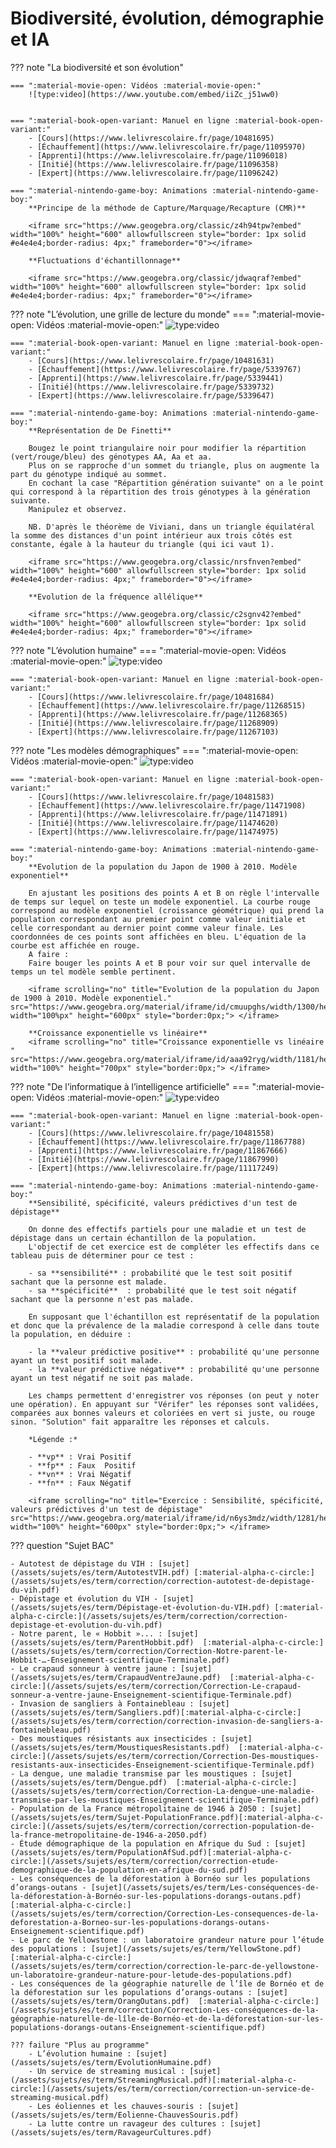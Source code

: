 # Biodiversité, évolution, démographie et IA

??? note "La biodiversité et son évolution"

    === ":material-movie-open: Vidéos :material-movie-open:"
        ![type:video](https://www.youtube.com/embed/iiZc_j51ww0)


    === ":material-book-open-variant: Manuel en ligne :material-book-open-variant:"
        - [Cours](https://www.lelivrescolaire.fr/page/10481695)
        - [Échauffement](https://www.lelivrescolaire.fr/page/11095970)
        - [Apprenti](https://www.lelivrescolaire.fr/page/11096018)
        - [Initié](https://www.lelivrescolaire.fr/page/11096358)
        - [Expert](https://www.lelivrescolaire.fr/page/11096242)

    === ":material-nintendo-game-boy: Animations :material-nintendo-game-boy:"
        **Principe de la méthode de Capture/Marquage/Recapture (CMR)**

        <iframe src="https://www.geogebra.org/classic/z4h94tpw?embed" width="100%" height="600" allowfullscreen style="border: 1px solid #e4e4e4;border-radius: 4px;" frameborder="0"></iframe>

        **Fluctuations d'échantillonnage**

        <iframe src="https://www.geogebra.org/classic/jdwaqraf?embed" width="100%" height="600" allowfullscreen style="border: 1px solid #e4e4e4;border-radius: 4px;" frameborder="0"></iframe>

??? note "L’évolution, une grille de lecture du monde"
    === ":material-movie-open: Vidéos :material-movie-open:"
        ![type:video](https://www.youtube.com/embed/GCQtp9dY-_s)

    === ":material-book-open-variant: Manuel en ligne :material-book-open-variant:"
        - [Cours](https://www.lelivrescolaire.fr/page/10481631)
        - [Échauffement](https://www.lelivrescolaire.fr/page/5339767)
        - [Apprenti](https://www.lelivrescolaire.fr/page/5339441)
        - [Initié](https://www.lelivrescolaire.fr/page/5339732)
        - [Expert](https://www.lelivrescolaire.fr/page/5339647)
  
    === ":material-nintendo-game-boy: Animations :material-nintendo-game-boy:"
        **Représentation de De Finetti**

        Bougez le point triangulaire noir pour modifier la répartition (vert/rouge/bleu) des génotypes AA, Aa et aa.
        Plus on se rapproche d'un sommet du triangle, plus on augmente la part du génotype indiqué au sommet.
        En cochant la case "Répartition génération suivante" on a le point qui correspond à la répartition des trois génotypes à la génération suivante. 
        Manipulez et observez.
        
        NB. D'après le théorème de Viviani, dans un triangle équilatéral la somme des distances d'un point intérieur aux trois côtés est constante, égale à la hauteur du triangle (qui ici vaut 1).

        <iframe src="https://www.geogebra.org/classic/nrsfnven?embed" width="100%" height="600" allowfullscreen style="border: 1px solid #e4e4e4;border-radius: 4px;" frameborder="0"></iframe>

        **Evolution de la fréquence allélique**

        <iframe src="https://www.geogebra.org/classic/c2sgnv42?embed" width="100%" height="600" allowfullscreen style="border: 1px solid #e4e4e4;border-radius: 4px;" frameborder="0"></iframe>



??? note "L’évolution humaine"
    === ":material-movie-open: Vidéos :material-movie-open:"
        ![type:video](https://www.youtube.com/embed/V298A2BJf5U)

    === ":material-book-open-variant: Manuel en ligne :material-book-open-variant:"
        - [Cours](https://www.lelivrescolaire.fr/page/10481684)
        - [Échauffement](https://www.lelivrescolaire.fr/page/11268515)
        - [Apprenti](https://www.lelivrescolaire.fr/page/11268365)
        - [Initié](https://www.lelivrescolaire.fr/page/11268909)
        - [Expert](https://www.lelivrescolaire.fr/page/11267103)


??? note "Les modèles démographiques"
    === ":material-movie-open: Vidéos :material-movie-open:"
        ![type:video](https://www.youtube.com/embed/kwc3-aXVtNY)

    === ":material-book-open-variant: Manuel en ligne :material-book-open-variant:"
        - [Cours](https://www.lelivrescolaire.fr/page/10481583)
        - [Échauffement](https://www.lelivrescolaire.fr/page/11471908)
        - [Apprenti](https://www.lelivrescolaire.fr/page/11471891)
        - [Initié](https://www.lelivrescolaire.fr/page/11474620)
        - [Expert](https://www.lelivrescolaire.fr/page/11474975)

    === ":material-nintendo-game-boy: Animations :material-nintendo-game-boy:"
        **Evolution de la population du Japon de 1900 à 2010. Modèle exponentiel**

        En ajustant les positions des points A et B on règle l'intervalle de temps sur lequel on teste un modèle exponentiel. La courbe rouge correspond au modèle exponentiel (croissance géométrique) qui prend la population correspondant au premier point comme valeur initiale et celle correspondant au dernier point comme valeur finale. Les coordonnées de ces points sont affichées en bleu. L'équation de la courbe est affichée en rouge.
        A faire :
        Faire bouger les points A et B pour voir sur quel intervalle de temps un tel modèle semble pertinent.
        
        <iframe scrolling="no" title="Evolution de la population du Japon de 1900 à 2010. Modèle exponentiel." src="https://www.geogebra.org/material/iframe/id/cmuupghs/width/1300/height/700/border/888888/sfsb/true/smb/false/stb/false/stbh/false/ai/false/asb/false/sri/false/rc/false/ld/false/sdz/false/ctl/false" width="100%px" height="600px" style="border:0px;"> </iframe>

        **Croissance exponentielle vs linéaire**
        <iframe scrolling="no" title="Croissance exponentielle vs linéaire " src="https://www.geogebra.org/material/iframe/id/aaa92ryg/width/1181/height/811/border/888888/sfsb/true/smb/false/stb/false/stbh/false/ai/false/asb/false/sri/false/rc/false/ld/false/sdz/false/ctl/false" width="100%" height="700px" style="border:0px;"> </iframe>

??? note "De l’informatique à l’intelligence artificielle"
    === ":material-movie-open: Vidéos :material-movie-open:"
        ![type:video](https://www.youtube.com/embed/WITuiKdVWh0)

    === ":material-book-open-variant: Manuel en ligne :material-book-open-variant:"
        - [Cours](https://www.lelivrescolaire.fr/page/10481558)
        - [Échauffement](https://www.lelivrescolaire.fr/page/11867788)
        - [Apprenti](https://www.lelivrescolaire.fr/page/11867666)
        - [Initié](https://www.lelivrescolaire.fr/page/11867990)
        - [Expert](https://www.lelivrescolaire.fr/page/11117249)

    === ":material-nintendo-game-boy: Animations :material-nintendo-game-boy:"
        **Sensibilité, spécificité, valeurs prédictives d'un test de dépistage**

        On donne des effectifs partiels pour une maladie et un test de dépistage dans un certain échantillon de la population.
        L'objectif de cet exercice est de compléter les effectifs dans ce tableau puis de déterminer pour ce test :

        - sa **sensibilité** : probabilité que le test soit positif sachant que la personne est malade.
        - sa **spécificité**  : probabilité que le test soit négatif sachant que la personne n'est pas malade.

        En supposant que l'échantillon est représentatif de la population et donc que la prévalence de la maladie correspond à celle dans toute la population, en déduire :

        - la **valeur prédictive positive** : probabilité qu'une personne ayant un test positif soit malade.
        - la **valeur prédictive négative** : probabilité qu'une personne ayant un test négatif ne soit pas malade.

        Les champs permettent d'enregistrer vos réponses (on peut y noter une opération). En appuyant sur "Vérifer" les réponses sont validées, comparées aux bonnes valeurs et coloriées en vert si juste, ou rouge sinon. "Solution" fait apparaître les réponses et calculs.

        *Légende :*

        - **vp** : Vrai Positif
        - **fp** : Faux  Positif
        - **vn** : Vrai Négatif
        - **fn** : Faux Négatif

        <iframe scrolling="no" title="Exercice : Sensibilité, spécificité, valeurs prédictives d'un test de dépistage" src="https://www.geogebra.org/material/iframe/id/n6ys3mdz/width/1281/height/709/border/888888/sfsb/true/smb/false/stb/false/stbh/false/ai/false/asb/false/sri/false/rc/false/ld/false/sdz/false/ctl/false" width="100%" height="600px" style="border:0px;"> </iframe>


??? question "Sujet BAC"

    - Autotest de dépistage du VIH : [sujet](/assets/sujets/es/term/AutotestVIH.pdf) [:material-alpha-c-circle:](/assets/sujets/es/term/correction/correction-autotest-de-depistage-du-vih.pdf)
    - Dépistage et évolution du VIH - [sujet](/assets/sujets/es/term/Dépistage-et-évolution-du-VIH.pdf) [:material-alpha-c-circle:](/assets/sujets/es/term/correction/correction-depistage-et-evolution-du-vih.pdf)
    - Notre parent, le « Hobbit »... : [sujet](/assets/sujets/es/term/ParentHobbit.pdf)  [:material-alpha-c-circle:](/assets/sujets/es/term/correction/Correction-Notre-parent-le-Hobbit-…-Enseignement-scientifique-Terminale.pdf)
    - Le crapaud sonneur à ventre jaune : [sujet](/assets/sujets/es/term/CrapaudVentreJaune.pdf)  [:material-alpha-c-circle:](/assets/sujets/es/term/correction/Correction-Le-crapaud-sonneur-a-ventre-jaune-Enseignement-scientifique-Terminale.pdf)
    - Invasion de sangliers à Fontainebleau : [sujet](/assets/sujets/es/term/Sangliers.pdf)[:material-alpha-c-circle:](/assets/sujets/es/term/correction/correction-invasion-de-sangliers-a-fontainebleau.pdf)
    - Des moustiques résistants aux insecticides : [sujet](/assets/sujets/es/term/MoustiquesResistants.pdf)  [:material-alpha-c-circle:](/assets/sujets/es/term/correction/Correction-Des-moustiques-resistants-aux-insecticides-Enseignement-scientifique-Terminale.pdf)
    - La dengue, une maladie transmise par les moustiques : [sujet](/assets/sujets/es/term/Dengue.pdf)  [:material-alpha-c-circle:](/assets/sujets/es/term/correction/Correction-La-dengue-une-maladie-transmise-par-les-moustiques-Enseignement-scientifique-Terminale.pdf)
    - Population de la France métropolitaine de 1946 à 2050 : [sujet](/assets/sujets/es/term/Sujet-PopulationFrance.pdf)[:material-alpha-c-circle:](/assets/sujets/es/term/correction/correction-population-de-la-france-metropolitaine-de-1946-a-2050.pdf)
    - Étude démographique de la population en Afrique du Sud : [sujet](/assets/sujets/es/term/PopulationAfSud.pdf)[:material-alpha-c-circle:](/assets/sujets/es/term/correction/correction-etude-demographique-de-la-population-en-afrique-du-sud.pdf)
    - Les conséquences de la déforestation à Bornéo sur les populations d’orangs-outans - [sujet](/assets/sujets/es/term/Les-conséquences-de-la-déforestation-à-Bornéo-sur-les-populations-dorangs-outans.pdf)[:material-alpha-c-circle:](/assets/sujets/es/term/correction/Correction-Les-consequences-de-la-deforestation-a-Borneo-sur-les-populations-dorangs-outans-Enseignement-scientifique.pdf)
    - Le parc de Yellowstone : un laboratoire grandeur nature pour l’étude des populations : [sujet](/assets/sujets/es/term/YellowStone.pdf)[:material-alpha-c-circle:](/assets/sujets/es/term/correction/correction-le-parc-de-yellowstone-un-laboratoire-grandeur-nature-pour-letude-des-populations.pdf)
    - Les conséquences de la géographie naturelle de l’île de Bornéo et de la déforestation sur les populations d’orangs-outans : [sujet](/assets/sujets/es/term/OrangOutans.pdf)  [:material-alpha-c-circle:](/assets/sujets/es/term/correction/Correction-Les-conséquences-de-la-géographie-naturelle-de-lîle-de-Bornéo-et-de-la-déforestation-sur-les-populations-dorangs-outans-Enseignement-scientifique.pdf)

    ??? failure "Plus au programme"
        - L’évolution humaine : [sujet](/assets/sujets/es/term/EvolutionHumaine.pdf)      
        - Un service de streaming musical : [sujet](/assets/sujets/es/term/StreamingMusical.pdf)[:material-alpha-c-circle:](/assets/sujets/es/term/correction/correction-un-service-de-streaming-musical.pdf)
        - Les éoliennes et les chauves-souris : [sujet](/assets/sujets/es/term/Eolienne-ChauvesSouris.pdf)         
        - La lutte contre un ravageur des cultures : [sujet](/assets/sujets/es/term/RavageurCultures.pdf)

